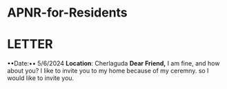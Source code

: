 # APNR-for-Residents
# LETTER
••Date:•• 5/6/2024
**Location**:  Cherlaguda
**Dear Friend,**
I am fine, and how about you? I like to invite you to my home because of my ceremny.
so I would like to invite you.
